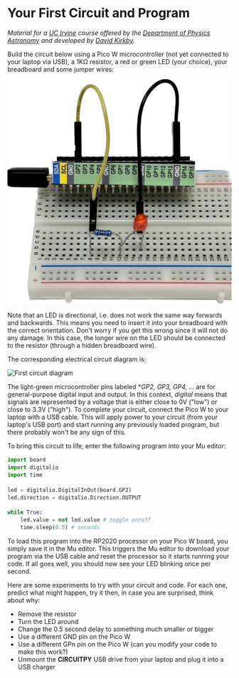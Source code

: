 # Your First Circuit and Program

*Material for a [UC Irvine](https://uci.edu/) course offered by the [Department of Physics Astronomy](https://www.physics.uci.edu/) and developed by [David Kirkby](https://faculty.sites.uci.edu/dkirkby/).*

Build the circuit below using a Pico W microcontroller (not yet connected to your laptop via USB), a 1KΩ resistor, a red or green LED (your choice), your breadboard and some jumper wires:

![First circuit construction](img/first-circuit.jpg)

Note that an LED is directional, i.e. does not work the same way forwards and backwards. This means you need to insert it into your breadboard with the correct orientation.  Don't worry if you get this wrong since it will not do any damage. In this case, the longer wire on the LED should be connected to the resistor (through a hidden breadboard wire).

The corresponding electrical circuit diagram is:

![First circuit diagram](img/first-circuit-diagram.png)

The light-green microcontroller pins labeled **GP2, GP3, GP4, ...* are for general-purpose digital input and output. In this context, *digital* means that signals are represented by a voltage that is either close to 0V ("low") or close to 3.3V ("high").
To complete your circuit, connect the Pico W to your laptop with a USB cable.  This will apply power to your circuit (from your laptop's USB port) and start running any previously loaded program, but there probably won't be any sign of this.

To bring this circuit to life, enter the following program into your Mu editor:
```python
import board
import digitalio
import time

led = digitalio.DigitalInOut(board.GP2)
led.direction = digitalio.Direction.OUTPUT

while True:
    led.value = not led.value # toggle on/off
    time.sleep(0.5) # seconds
```
To load this program into the RP2020 processor on your Pico W board, you simply save it in the Mu editor.  This triggers the Mu editor to download your program via the USB cable and reset the processor so it starts running your code.  If all goes well, you should now see your LED blinking once per second.

Here are some experiments to try with your circuit and code. For each one, predict what might happen, try it then, in case you are surprised, think about why:
 - Remove the resistor
 - Turn the LED around
 - Change the 0.5 second delay to something much smaller or bigger
 - Use a different GND pin on the Pico W
 - Use a different GPn pin on the Pico W (can you modify your code to make this work?)
 - Unmount the **CIRCUITPY** USB drive from your laptop and plug it into a USB charger
